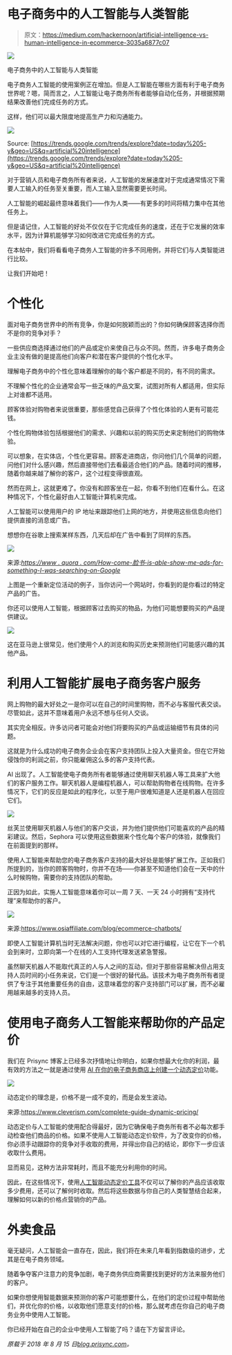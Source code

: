 # 电子商务中的人工智能与人类智能

> 原文：<https://medium.com/hackernoon/artificial-intelligence-vs-human-intelligence-in-ecommerce-3035a6877c07>

![](img/7c878c3ce3c31ad539a7f54ac887f9e9.png)

电子商务中的人工智能与人类智能

电子商务人工智能的使用案例正在增加。但是人工智能在哪些方面有利于电子商务世界呢？嗯，简而言之，人工智能让电子商务所有者能够自动化任务，并根据预期结果改善他们完成任务的方式。

这样，他们可以最大限度地提高生产力和沟通能力。

![](img/1f20d838a5a304a893281d0efd4d2c3a.png)

Source: [https://trends.google.com/trends/explore?date=today%205-y&geo=US&q=artificial%20intelligence](https://trends.google.com/trends/explore?date=today%205-y&geo=US&q=artificial%20intelligence)

对于营销人员和电子商务所有者来说，人工智能的发展速度对于完成通常情况下需要人工输入的任务至关重要，而人工输入显然需要更长时间。

人工智能的崛起最终意味着我们——作为人类——有更多的时间将精力集中在其他任务上。

但是请记住，人工智能的好处不仅仅在于它完成任务的速度，还在于它发展的效率水平，因为计算机能够学习如何改进它完成任务的方式。

在本帖中，我们将看看电子商务人工智能的许多不同用例，并将它们与人类智能进行比较。

让我们开始吧！

# 个性化

面对电子商务世界中的所有竞争，你是如何脱颖而出的？你如何确保顾客选择你而不是你的竞争对手？

一些供应商选择通过他们的产品或定价来使自己与众不同。然而，许多电子商务企业主没有做的是提高他们向客户和潜在客户提供的个性化水平。

理解电子商务中的个性化意味着理解你的每个客户都是不同的，有不同的需求。

不理解个性化的企业通常会写一些乏味的产品文案，试图对所有人都适用，但实际上对谁都不适用。

顾客体验对购物者来说很重要，那些感觉自己获得了个性化体验的人更有可能花钱。

个性化购物体验包括根据他们的需求、兴趣和以前的购买历史来定制他们的购物体验。

可以想象，在实体店，个性化更容易。顾客走进商店，你问他们几个简单的问题，问他们对什么感兴趣，然后直接带他们去看最适合他们的产品。随着时间的推移，随着你越来越了解你的客户，这个过程变得很直观。

然而在网上，这就更难了。你没有和顾客坐在一起，你看不到他们在看什么。在这种情况下，个性化最好由人工智能计算机来完成。

人工智能可以使用用户的 IP 地址来跟踪他们上网的地方，并使用这些信息向他们提供直接的消息或广告。

想想你在谷歌上搜索某样东西，几天后却在广告中看到了同样的东西。

![](img/0245546d36e639c40bb65ab92ad761bf.png)

来源:[*https://www . quora . com/How-come-脸书-is-able-show-me-ads-for-something-I-was-searching-on-Google*](https://www.quora.com/How-come-Facebook-is-able-to-show-me-ads-for-something-I-was-searching-on-Google)

上图是一个重新定位活动的例子，当你访问一个网站时，你看到的是你看过的特定产品的广告。

你还可以使用人工智能，根据顾客过去购买的物品，为他们可能想要购买的产品提供建议。

![](img/a2b9005985e6dd0d1fbeabeea5a1a9f6.png)

这在亚马逊上很常见，他们使用个人的浏览和购买历史来预测他们可能感兴趣的其他产品。

# 利用人工智能扩展电子商务客户服务

网上购物的最大好处之一是你可以在自己的时间里购物，而不必与客服代表交谈。尽管如此，这并不意味着用户永远不想与任何人交谈。

其实完全相反。许多访问者可能会对他们将要购买的产品或运输细节有具体的问题。

这就是为什么成功的电子商务企业会在客户支持团队上投入大量资金。但在它开始侵蚀你的利润之前，你只能雇佣这么多的客户支持代表。

AI 出现了。人工智能使电子商务所有者能够通过使用聊天机器人等工具来扩大他们的客户服务工作。聊天机器人是编程机器人，可以帮助购物者在线购物。在许多情况下，它们的反应是如此的程序化，以至于用户很难知道是人还是机器人在回应它们。

![](img/67e29bc0e04f05a10d2def62bd587fea.png)

丝芙兰使用聊天机器人与他们的客户交谈，并为他们提供他们可能喜欢的产品的精彩建议。然后，Sephora 可以使用这些数据来个性化每个客户的体验，就像我们在前面提到的那样。

使用人工智能来帮助您的电子商务客户支持的最大好处是能够扩展工作。正如我们所提到的，当你的顾客购物时，你并不在场——你甚至不知道他们会在一天中的什么时候购物，需要你的支持团队的帮助。

正因为如此，实施人工智能意味着你可以一周 7 天、一天 24 小时拥有“支持代理”来帮助你的客户。

![](img/4f20adb30412a9a7a0453951c0c7db6c.png)

来源:https://www.osiaffiliate.com/blog/ecommerce-chatbots/

即使人工智能计算机当时无法解决问题，你也可以对它进行编程，让它在下一个机会到来时，立即向第一个在线的人工支持代理发送紧急警报。

虽然聊天机器人不能取代真正的人与人之间的互动，但对于那些容易解决但占用支持人员时间的小任务来说，它们是一个很好的替代品。该技术为电子商务所有者提供了专注于其他重要任务的自由，这意味着您的客户支持部门可以扩展，而不必雇用越来越多的支持人员。

# 使用电子商务人工智能来帮助你的产品定价

我们在 Prisync 博客上已经多次抒情地让你明白，如果你想最大化你的利润，最有效的方法之一就是通过使用 [AI 在你的电子商务商店上创建一个动态定价](https://blog.prisync.com/artificial-intelligence-dynamic-pricing/)功能。

![](img/8bc31b6f64f331b831f099a33682d13d.png)

动态定价的理念是，价格不是一成不变的，而是会发生波动。

来源:https://www.cleverism.com/complete-guide-dynamic-pricing/

动态定价与人工智能的使用配合得最好，因为它确保电子商务所有者不必每次都手动检查他们商品的价格。如果不使用人工智能动态定价软件，为了改变你的价格，你必须手动跟踪你的竞争对手收取的费用，并得出你自己的结论，即你下一步应该收取什么费用。

显而易见，这种方法非常耗时，而且不能充分利用你的时间。

因此，在这些情况下，使用[人工智能动态定价工具](https://prisync.com/)不仅可以了解你的产品应该收取多少费用，还可以了解何时收取。然后将这些数据与你自己的人类智慧结合起来，理解如何以新的价格点营销你的产品。

# 外卖食品

毫无疑问，人工智能会一直存在，因此，我们将在未来几年看到指数级的进步，尤其是在电子商务领域。

随着争夺客户注意力的竞争加剧，电子商务供应商需要找到更好的方法来服务他们的客户。

如果你想使用智能数据来预测你的客户可能想要什么，在他们的定价过程中帮助他们，并优化你的价格，以收取他们愿意支付的价格，那么就考虑在你自己的电子商务业务中使用人工智能。

你已经开始在自己的企业中使用人工智能了吗？请在下方留言评论。

*原载于 2018 年 8 月 15 日*[*blog.prisync.com*](https://blog.prisync.com/ecommerce-artificial-intelligence/)*。*